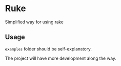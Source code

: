 # Ruke

Simplified way for using rake

## Usage

`examples` folder should be self-explanatory. 

The project will have more development along the way.